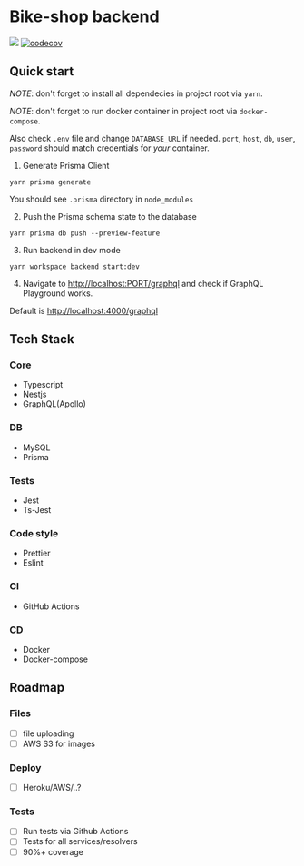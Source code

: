 # Bike-shop backend

![](https://img.shields.io/github/checks-status/TicTak21/bike-shop/dev?label=build) [![codecov](https://codecov.io/gh/TicTak21/bike-shop/branch/dev/graph/badge.svg?token=QH7jjIYBv3)](https://codecov.io/gh/TicTak21/bike-shop)

## Quick start

_NOTE_: don't forget to install all dependecies in project root via `yarn`.

_NOTE_: don't forget to run docker container in project root via `docker-compose`.

Also check `.env` file and change `DATABASE_URL` if needed.
`port`, `host`, `db`, `user`, `password` should match credentials for _your_ container.

1. Generate Prisma Client

```
yarn prisma generate
```

You should see `.prisma` directory in `node_modules`

2. Push the Prisma schema state to the database

```
yarn prisma db push --preview-feature
```

3. Run backend in dev mode

```
yarn workspace backend start:dev
```

4. Navigate to [http://localhost:PORT/graphql](http://localhost:PORT/graphql]) and check if GraphQL Playground works.

Default is [http://localhost:4000/graphql](http://localhost:4000/graphql)

## Tech Stack

### Core

- Typescript
- Nestjs
- GraphQL(Apollo)

### DB

- MySQL
- Prisma

### Tests

- Jest
- Ts-Jest

### Code style

- Prettier
- Eslint

### CI

- GitHub Actions

### CD

- Docker
- Docker-compose

## Roadmap

### Files

- [ ] file uploading
- [ ] AWS S3 for images

### Deploy

- [ ] Heroku/AWS/..?

### Tests

- [ ] Run tests via Github Actions
- [ ] Tests for all services/resolvers
- [ ] 90%+ coverage
